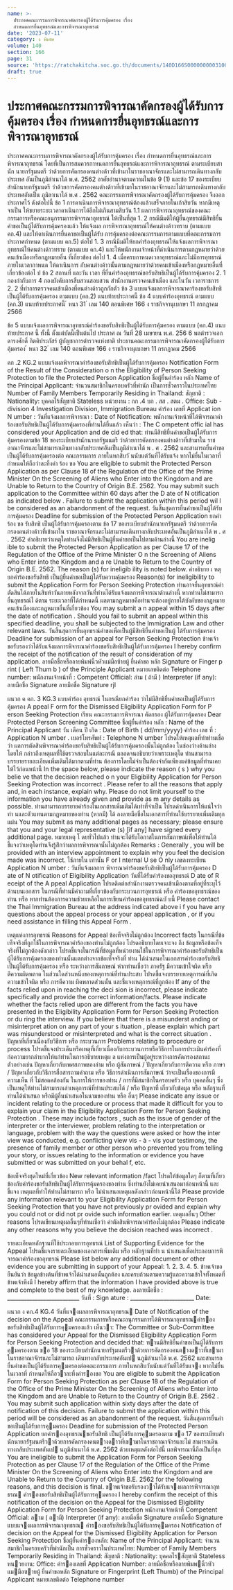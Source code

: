```yaml
---
name: >-
  ประกาศคณะกรรมการพิจารณาคัดกรองผู้ได้รับการคุ้มครอง เรื่อง
  กำหนดการยื่นอุทธรณ์และการพิจารณาอุทธรณ์
date: '2023-07-11'
category: ง พิเศษ
volume: 140
section: 166
page: 31
source: 'https://ratchakitcha.soc.go.th/documents/140D166S0000000003100.pdf'
draft: true
---
```


# ประกาศคณะกรรมการพิจารณาคัดกรองผู้ได้รับการคุ้มครอง เรื่อง กำหนดการยื่นอุทธรณ์และการพิจารณาอุทธรณ์

ประกาศคณะกรรมการพิจารณาคัดกรองผู้ได้รับการคุ้มครอง เรื่อง กำหนดการยื่นอุทธรณ์และการพิจารณาอุทธรณ์ โดยที่เป็นการสมควรกาหนดการยื่นอุทธรณ์และการพิจารณาอุทธรณ์ ตามระเบียบสานัก นายกรัฐมนตรี ว่าด้วยการคัดกรองคนต่างด้าวที่เข้ามาในราชอาณาจักรและไม่สามารถเดินทางกลับประเทศ อันเป็นภูมิลำเนาได้ พ.ศ. 2562 อาศัยอำนาจตามความในข้อ 9 (1) และข้อ 17 ของระเบียบสำนักนายกรัฐมนตรี ว่าด้วยการคัดกรองคนต่างด้าวที่เข้ามาในราชอาณาจักรและไม่สามารถเดินทางกลับประเทศอันเป็น ภูมิลาเนาได้ พ.ศ . 2562 คณะกรรมการพิจารณาคัดกรองผู้ได้รับการคุ้มครอง จึงออกประกาศไว้ ดังต่อไปนี้ ข้อ 1 การดาเนินการพิจารณาอุทธรณ์ต้องแล้วเสร็จภายในเก้าสิบวัน หากมีเหตุ จาเป็น ให้ขยายระยะเวลาดาเนินการได้อีกไม่เกินสามสิบวัน 1.1 ผลการพิจารณาอุทธรณ์ของคณะกรรมการหรือคณะอนุกรรมการพิจารณาอุทธรณ์ ให้เป็นที่สุด 1. 2 กรณีมีมติให้ผู้ยื่นอุทธรณ์มีสิทธิยื่นคำขอเป็นผู้ได้รับการคุ้มครองแล้ว ให้แจ้งผล การพิจารณาอุทธรณ์ให้คนต่างด้าวทราบ (ตามแบบ คก.4) และให้ดาเนินการยื่นคาขอเป็นผู้ได้รับ การคุ้มครองต่อคณะกรรมการตามแบบที่คณะกรรมการประกาศกำหนด (ตามแบบ คก.5) ต่อไป 1. 3 กรณีมีมติให้ยกคำร้องอุทธรณ์ให้แจ้งผลการพิจารณาอุทธรณ์ให้คนต่างด้าวทราบ (ตามแบบ คก.4) และให้พนักงานเจ้าหน้าที่ดำเนินการตามกฎหมายว่าด้วยคนเข้าเมืองหรือกฎหมายอื่น ที่เกี่ยวข้อง ต่อไป 1. 4 เมื่อครบกาหนดเวลาอุทธรณ์และไม่มีการอุทธรณ์ภายในเวลากาหนด ให้ดาเนินการ กับคนต่างด้าวนั้นตามกฎหมายว่าด้วยคนเข้าเมืองหรือกฎหมายอื่นที่เกี่ยวข้องต่อไ ป ข้อ 2 สถานที่ และวัน เวลา ที่ยื่นคำร้องอุทธรณ์ขอรับสิทธิเป็นผู้ได้รับการคุ้มครอง 2. 1 กองกำกับการ 4 กองบังคับการสืบสวนสอบสวน สำนักงานตรวจคนเข้าเมือง และในวัน เวลาราชการ 2. 2 ที่ทำการตรวจคนเข้าเมืองที่คนต่างด้าวถูกกักตัว ข้อ 3 แบบแจ้งผลการพิจารณาคาร้องขอรับสิทธิเป็นผู้ได้รับการคุ้มครอง ตามแบบ (คก.2) แนบท้ายประกาศนี้ ข้อ 4 แบบคำร้องอุทธรณ์ ตามแบบ (คก.3) แนบท้ายประกาศนี้ ้ หนา 31 ่ เลม 140 ตอนพิเศษ 166 ง ราชกิจจานุเบกษา 11 กรกฎาคม 2566

ข้อ 5 แบบแจ้งผลการพิจารณาอุทธรณ์คำร้องขอรับสิทธิเป็นผู้ได้รับการคุ้มครอง ตามแบบ (คก.4) แนบท้ายประกาศ นี้ ทั้งนี้ ตั้งแต่บัดนี้เป็นต้นไป ประกาศ ณ วันที่ 28 เมษายน พ.ศ. 256 6 พลตำรวจเอก ดารงศักดิ์ กิตติประภัสร์ ผู้บัญชาการตำรวจแห่งชาติ ประธานคณะกรรมการพิจารณาคัดกรองผู้ได้รับการคุ้มครอง ้ หนา 32 ่ เลม 140 ตอนพิเศษ 166 ง ราชกิจจานุเบกษา 11 กรกฎาคม 2566

คก .2 KG.2 แบบแจ้งผลพิจารณาคําร้องขอรับสิทธิเป็นผู้ได้รับการคุ้มครอง Notification Form of the Result of the Consideration o n the Eligibility of Person Seeking Protection to file the Protected Person Application ชื่อผู้ยื่นคําร้อง หลัก Name of the Principal Applicant: จํานวนสมาชิกในครอบครัวที่พํานัก เป็นการชั่วคราวในประเทศไทย Number of Family Members Temporarily Residing in Thailand: สัญชาติ : Nationality: บุคคลไร้สัญชาติ Stateless หน่วยงาน : กก .4 บก . สส . สตม . Office: Sub - division 4 Investigation Division, Immigration Bureau คําร้อง เลขที่ Applicat ion N umber : วันที่แจ้งผลการพิจารณา : Date of Notification: พนักงานเจ้าหน้าที่ได้พิจารณาคําร้องขอรับสิทธิเป็นผู้ได้รับการคุ้มครองที่ท่านได้ยื่นแล้ว เห็นว่า : The C ompetent offic ial has considered your Application and de cid ed that: ท่านมีสิทธิยื่นคําขอเป็นผู้ได้รับการคุ้มครองตามข้อ 18 ของระเบียบสํานักนายกรัฐมนตรี ว่าด้วยการคัดกรองคนต่างด้าวที่เข้ามาใน ราชอาณาจักรและไม่สามารถเดินทางกลับประเทศอันเป็นภูมิลําเนาได้ พ . ศ . 2562 และสามารถยื่นคําขอเป็นผู้ได้รับการคุ้มครองต่อ คณะกรรมการ ภายในหกสิบวั นนับแต่วันที่ได้รับแจ้ง หากไม่ยื่นในเวลาที่กําหนดให้ถือว่าละทิ้งคํา ร้อง ขอ You are eligible to submit the Protected Person Application as per Clause 18 of the Regulation of the Office of the Prime Minister On the Screening of Aliens who Enter into the Kingdom and are Unable to Return to the Country of Origin B.E. 2562. You may submit such application to the Committee within 60 days after the D ate of N otification as indicated below . Failure to submit the application within this period wil l be considered as an abandonment of the request. วันสิ้นสุดการยื่นคําขอเป็นผู้ได้รับการคุ้มครอง Deadline for submission of the Protected Person Application ยกคําร้อง ขอ รับสิทธิ เป็นผู้ได้รับการคุ้มครองตาม ข้อ 17 ของระเบียบสํานักนายกรัฐมนตรี ว่าด้วยการคัดกรองคนต่างด้าวที่เข้ามาใน ราชอาณาจักรและไม่สามารถเดินทางกลับประเทศอันเป็นภูมิลําเนาได้ พ . ศ . 2562 คําอธิบายว่าเหตุใดท่านจึงไม่มีสิทธิเป็นผู้ยื่นคําขอเป็นไปตามด้านล่างนี้ You are inelig ible to submit the Protected Person Application as per Clause 17 of the Regulation of the Office of the Prime Minister O n the Screening of Aliens who Enter into the Kingdom and a re Unable to Return to the Country of Origin B.E. 2562. The reason (s) for ineligib ility is noted below. คําอธิบาย เ หตุ ยกคําร้องขอรับสิทธิ เป็นผู้ยื่นคําขอเป็นผู้ได้รับความคุ้มครอง Reason(s) for ineligibility to submit the Application Form for Person Seeking Protection ท่านอาจยื่นอุทธรณ์คําตัดสินได้ภายในสิบห้าวันภายหลังจากวันที่ท่านได้รับแจ้งผลการพิจารณาด้านล่างนี้ หากท่านไม่สามารถยื่นอุทธรณ์ไ ด้ตาม ระยะเวลาที่ได้กําหนดนี้ ผลตามกฎหมายคือท่านจะต้องอยู่ภายใต้บังคับของกฎหมายคนเข้าเมืองและกฎหมายอื่นที่เกี่ยวข้อง You may submit a n appeal within 15 days after the date of notification . Should you fail to submit an appeal within this specified deadline, you shall be subjected to the Immigration Law and other relevant laws. วันสิ้นสุดการยื่นอุทธรณ์คําขอเพื่อเป็นผู้มีสิทธิยื่นคําขอเป็นผู้ ได้รับการคุ้มครอง Deadline for submission of an appeal for Person Seeking Protection ข้าพเจ้าขอรับรองว่าได้รับแจ้งผลการพิจารณาคําร้องขอรับสิทธิเป็นผู้ได้รับการคุ้มครอง I hereby confirm the receipt of the notification of the result of consideration of my application. ลายมือชื่อหรือลายพิมพ์นิ้วหัวแม่มือซ้ายผู้ ยื่นคําขอ หลัก Signature or Finger p rint ( Left Thum b ) of the Principle Applicant หมายเลขติดต่อ Telephone number: พนักงานเจ้าหน้าที่ : Competent Official: ล่าม ( ถ้ามี ) Interpreter (if any): ลายมือชื่อ Signature ลายมือชื่อ Signature rjl

ผนวก ค คก. 3 KG.3 แบบคําร้อง อุทธรณ์ ในกรณียกคําร้อง ว่าไม่มีสิทธิยื่นคําขอเป็นผู้ได้รับการคุ้มครอง A ppeal F orm for the Dismissed Eligibility Application Form for P erson Seeking Protection เรียน คณะกรรมการพิจารณา คัดกรอง ผู้ได้รับการคุ้มครอง Dear Protected Person Screening Committee ชื่อผู้ยื่นคําร้อง หลัก : Name of the Principal Applicant วัน เดือน ปี เกิด : Date of Birth ( dd/mm/yyyy) คําร้อง เลข ที่ : Application N umber . เบอร์โทรศัพท์ : Telephone N umber โปรดให้เหตุผลที่ทําท่านเชื่อว่า ผลการตัดสินพิจารณาคําร้องขอรับสิทธิเป็นผู้ได้รับการคุ้มครองนั้นไม่ถูกต้อง ในช่องว่างด้านล่าง โดยให้ กล่าวถึงเหตุผลที่ใช้ตรวจสอบในแต่ละกรณี ตลอดจนอธิบายว่าเพราะเหตุใด ท่านสามารถบรรยายรายละเอียดเพิ่มเติมได้มากตามที่ท่าน ต้องการโดยไม่จําเป็นต้องจํากัดเพียงแค่ข้อมูลที่ท่านเคยให้ไว้ก่อนหน้านี้ In the space below, please indicate the reason ( s ) why you belie ve that the decision reached o n your Eligibility Application for Person Seeking Protection was incorrect . Please refer to all the reasons that apply and, in each instance, explain why. Please do not limit yourself to the information you have already given and provide as m any details as possible. ท่านสามารถบรรยายคําร้องในเอกสารเพิ่มเติมได้เท่าที่จําเป็น โปรดดําเนินการให้แน่ใจว่าท่า นและตัวแทนตามกฎหมายของท่าน (หากมี) ได้ ลงลายมือชื่อในเอกสารที่ท่านใช้บรรยายเพิ่มเติมทุกแผ่น You may submit as many additional pages as necessary; please ensure that you and your legal representative (s) [if any] have signed every additional page. หมายเหตุ โ ดยทั่วไปแล้ว ท่านจะได้รับโอกาสในการสัมภาษณ์เพื่อให้ท่านได้ชี้แจงว่าเหตุใดท่านจึงรู้สึกว่าผลการพิจารณานั้นไม่ถูกต้อง Remarks : Generally , you will be provided with an interview appointment to explain why you feel the decision made was incorrect. ใช้ภายใน เท่านั้น F or I nternal U se O nly เลขลงทะเบียน Application N umber : วันที่แจ้งผลการ พิจารณาคําร้องขอรับสิทธิเป็นผู้ได้รับการคุ้มครอง D ate of N otification of Eligibility Application วันที่ได้รับคําร้องขออุทธรณ์ D ate of R eceipt of the A ppeal Application โปรดติดต่อสํานักงานตรวจคนเข้าเมืองตามที่อยู่ที่ระบุไว้ด้านบนเอกสาร ในกรณีที่ท่านมีคําถามที่เกี่ยวข้องกับกระบวนการอุทธรณ์ หรือ คําร้องขออุทธรณ์ของท่าน หรือ หากท่านต้องการความช่วยเหลือในการเขียนคําร้องขออุทธรณ์ฉบั บนี้ Please contact the Thai Immigration Bureau at the address indicated above i f you have any questions about the appeal process or your appeal application , or if you need assistance in filling this Appeal Form .

เหตุแห่งการอุทธรณ์ Reasons for Appeal ข้อเท็จจริงไม่ถูกต้อง Incorrect facts ในกรณีที่ข้อเท็จจริงที่ถูกใช้ในการพิจารณาคําร้องของท่านไม่ถูกต้อง โปรดอธิบายโดยเจาะจง ถึง ข้อมูลหรือข้อเท็จจริงที่ไม่ถูกต้องดังกล่าว โปรดชี้แจงในกรณีที่ข้อมูลที่หน่วยงานใช้ในการพิจารณาคําร้องขอรับสิทธิเป็นผู้ได้รับการคุ้มครองของท่านนั้นแตกต่างจากข้อเท็จจริงที่ ท่าน ได้นําเสนอในเอกสารคําร้องขอรับสิทธิเป็นผู้ได้รับการคุ้มครอง หรือ ระหว่างการสัมภาษณ์ หำกท่านเชื่อว่า ภาครัฐ มีความเข้าใจผิด หรือ ตีความผิดพลาด ในส่วนใดส่วนหนึ่งของเหตุการณ์ที่ท่านประสบ โปรดชี้แจงบรรยายเหตุการณ์ที่เกิดความเข้าใจผิด หรือ การตีความ ผิดพลาดส่วนนั้น และชี้แจงเหตุการณ์ที่ถูกต้อง If any of the facts relied upon in reaching the deci sion is incorrect, please indicate specifically and provide the correct information/facts. Please indicate whether the facts relied upon are different from the facts you have presented in the Eligibility Application Form for Person Seeking Protection or du ring the interview. If you believe that there is a misunderst anding or misinterpret ation on any part of your s ituation , please explain which part was misunderstood or misinterpreted and what is the correct situation . ปัญหาที่เกี่ยวเนื่องกับวิธีการ หรือ กระบวนการ Problems relating to procedure or process โปรดชี้แจงประเด็นหรือเหตุที่เกี่ยวเนื่องกับกระบวนการหรือวิธีการในการประเมินคําร้องที่ก่อความยากลําบากให้แก่ท่านในการอธิบายเหตุผ ล แห่งการเป็นผู้อยู่ระหว่างการคัดกรองสถานะ ตัวอย่างเช่น ปัญหาเกี่ยวกับเพศสภาพของล่าม หรือ ผู้สัมภาษณ์ / ปัญหาเกี่ยวกับการตีความ หรือ ภาษา / ปัญหาเกี่ยวกับวิธีการสื่อสารถามคําถาม หรือ วิธีการดําเนินการสัมภาษณ์ ว่าจะเป็นเรื่องของการมีความเห็น ที่ ไม่สอดคล้องกัน ในการให้การของท่าน / การที่มีสมาชิกในครอบครัว หรือ บุคคลอื่นๆ ซึ่งเป็นเหตุให้ท่านไม่สามารถเล่าเหตุการณ์ที่ท่านประสบได้ / หรือ ปัญหาที่ เกี่ยวกับข้อมูล หรือ หลักฐานที่ท่านได้นําเสนอ หรือมีผู้อื่นนําเสนอในนามของท่าน หรือ อื่นๆ Please indicate any issue or incident relating to the procedure or process that made it difficult for you to explain your claim in the Eligibility Application Form for Person Seeking Protection . These may include factors , such as the issue of gender of the interpreter or the interviewer, problem relating to the interpretation or language, problem with the way the questions were asked or how the inter view was conducted, e.g. conflicting view vis - à - vis your testimony, the presence of family member or other person who prevented you from telling your story, or issues relating to the information or evidence you have submitted or was submitted on your behal f, etc.

ข้อเท็จจริงชุดใหม่ที่เกี่ยวข้อง New relevant information /fact โปรดให้ข้อมูลใดๆ ก็ตามที่เกี่ยวข้องกับคําร้องขอรับสิทธิเป็นผู้ได้รับการคุ้มครองของท่าน ซึ่งท่านยังไม่เคยนําเสนอมาก่อนหน้านี้ และชี้แจง เหตุผลที่ทําให้ท่านไม่สามารถ หรือ ไม่นําเสนอเหตุผลดังกล่าวก่อนหน้านี้ได้ Please provide any information relevant to your Eligibility Application Form for Person Seeking Protection that you have not previously pr ovided and explain why you could not or did not pr ovide such information earlier. เหตุผลอื่นๆ Other reasons โปรดเขียนเหตุผลอื่นๆที่ท่านเชื่อว่า คําตัดสินพิจารณาคําร้องไม่ถูกต้อง Please indicate any other reasons why you believe the decision reached was incorrect .

รายละเอียดหลักฐานที่ใช้ประกอบการอุทธรณ์ List of Supporting Evidence for the Appeal โปรดชี้แจงรายละเอียดของเอกสารเพิ่มเติม หรือ หลักฐานที่ท่า น นําเสนอเพื่อประกอบการพิจารณาคําร้องขออุทธรณ์ Please list below any additional document or other evidence you are submitting in support of your Appeal: 1. 2. 3. 4. 5. ข้าพเจ้าขอยืนยันว่า ข้อมูลข้างต้นที่ข้าพเจ้าได้นําเสนอนั้นถูกต้อง และครบถ้วนตามความรู้และความเข้าใจทั้งหมดที่ข้าพเจ้าพึงมี I hereby affirm that the information I have provided above is true and complete to the best of my knowledge. ลงลายมือชื่อ : __________________________ วันที่ : Sign ature : _______________________ Date:

ผนวก ง คก.4 KG.4 วันที่แจงผลการพิจารณาอุทธรณ Date of Notification of the decision on the Appeal คณะกรรมการหรือคณะอนุกรรมการได้พิจารณาอุทธรณคํารองขอรับสิทธิเป็นผู้ได้รับการคุมครองแล้ว เห็นวา: The Committee or Sub-Committee has considered your Appeal for the Dismissed Eligibility Application Form for Person Seeking Protection and decided that: ทานมีสิทธิยื่นคําขอเป็นผู้ได้รับการคุมครองตาม ขอ 18 ของระเบียบสํานักนายกรัฐมนตรีวาด้วยการคัดกรองคนตางดาวที่เขามาในราชอาณาจักรและไม่สามารถ เดินทางกลับประเทศอันเป นภูมิลําเนาได้ พ.ศ. 2562 และสามารถยื่นคําขอเป็นผู้ได้รับการคุมครองต่อคณะกรรมการ ภายในหกสิบวันนับแต่วันที่ได้รับแจง หากไม่ยื่นในเวลาที่ กําหนดให้ถือวาละทิ้งคํารองขอ You are eligible to submit the Application Form for Person Seeking Protection as per Clause 18 of the Regulation of the Office of the Prime Minister On the Screening of Aliens who Enter into the Kingdom and are Unable to Return to the Country of Origin B.E. 2562 . You may submit such application within sixty days after the date of notification of this decision. Failure to submit the application within this period will be considered as an abandonment of the request. วันสิ้นสุดการยื่นคําขอเป็นผู้ได้รับการคุมครอง Deadline for submission of the Protected Person Application ยกคํารองอุทธรณขอรับสิทธิ เป็นผู้ได้รับการคุมครองตาม ขอ 17 ของระเบียบสํานักนายกรัฐมนตรีวาด้วยการคัดกรองคนตางดาวที่เขามาในราชอาณาจักรและไม่ สามารถเดินทางกลับประเทศอันเป นภูมิลําเนาได้ พ.ศ. 2562 ด้วยเหตุผลดังต่อไปนี้ ผลพิจารณานี้ถือเป็นที่สุด You are ineligible to submit the Application Form for Person Seeking Protection as per Clause 17 of the Regulation of the Office of the Prime Minister On the Screening of Aliens who Enter into the Kingdom and are Unable to Return to the Country of Origin B.E. 2562 for the following reasons, and this decision is final. ขาพเจ้าขอรับรองวาได้รับแจงผลการพิจารณาอุทธรณ คํารองขอรับสิทธิเป็นผู้ได้รับการคุมครอง I hereby confirm the receipt of this notification of the decision on the Appeal for the Dismissed Eligibility Application Form for Person Seeking Protection พนักงานเจ้าหน้าที่ Competent Official: ลาม ( ถามี) Interpreter (if any): ลายมือชื่อ Signature ลายมือชื่อ Signature แบบแจงผลการพิจารณาอุทธรณ คํารองขอรับสิทธิเป็นผู้ได้รับการคุมครอง Notification of decision on the Appeal for the Dismissed Eligibility Application for Person Seeking Protection ชื่อผู้ยื่นคํารองหลัก: Name of the Principal Applicant: จํานวนสมาชิกในครอบครัวที่พํานักเป็น การชั่วคราวในประเทศไทย: Number of Family Members Temporarily Residing in Thailand: สัญชาติ : Nationality: บุคคลไรสัญชาติ Stateless หนวยงาน: Office: คํารองเลขที่ Application Number: ลายมือชื่อหรือลายพิมพนิ้วหัวแมมือซายผู้ ยื่นคําขอหลัก Signature or Fingerprint (Left Thumb) of the Principal Applicant หมายเลขติดต่อ Telephone number
